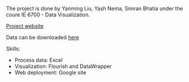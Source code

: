 The project is done by Yanming Liu, Yash Nema, Simran Bhatia under the coure IE 6700 - Data Visualization.

[Project website](https://sites.google.com/view/ie6600-sec05-project01-group18/home)

Data can be downloaded [here](https://archive.ics.uci.edu/ml/datasets/Online+Retail)

Skills:
- Process data: Excel
- Visualization: Flourish and DataWrapper
- Web deployment: Google site

